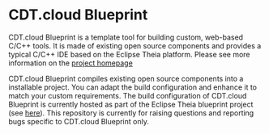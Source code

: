 # CDT.cloud Blueprint
CDT.cloud Blueprint is a template tool for building custom, web-based C/C++ tools. It is made of existing open source components and provides a typical C/C++ IDE based on the Eclipse Theia platform. Please see more information on the [project homepage](https://cdt-cloud.org)

CDT.cloud Blueprint compiles existing open source components into a installable project. You can adapt the build configuration and enhance it to match your custom requirements. The build configuration of CDT.cloud Blueprint is currently hosted as part of the Eclipse Theia blueprint project (see [here]()).
This repository is currently for raising questions and reporting bugs specific to CDT.cloud Blueprint only.
